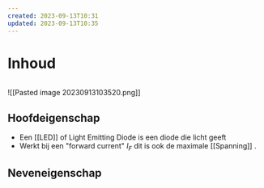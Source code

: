```yaml
---
created: 2023-09-13T10:31
updated: 2023-09-13T10:35
---
```

# Inhoud

```toc
```

![[Pasted image 20230913103520.png]]
## Hoofdeigenschap
- Een [[LED]]  of Light Emitting Diode is een diode die licht geeft
- Werkt bij een "forward current" $I_{F}$ dit is ook de maximale [[Spanning]] .

## Neveneigenschap
